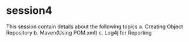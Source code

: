 # session4

This session contain details about the following topics
a. Creating Object Repository 
b. Maven(Using POM.xml)
c. Log4j for Reporting 
